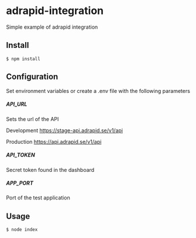 # adrapid-integration
Simple example of adrapid integration

## Install
 `$ npm install`

## Configuration
Set environment variables or create a .env file with the following parameters

##### API_URL
Sets the url of the API

Development
https://stage-api.adrapid.se/v1/api

Production
https://api.adrapid.se/v1/api

##### API_TOKEN
Secret token found in the dashboard

##### APP_PORT
Port of the test application

## Usage
`$ node index`
